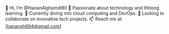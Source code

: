 👋 Hi, I’m @HananAlghamdi80 
👀 Passionate about technology and lifelong learning.
🌱 Currently diving into cloud computing and DevOps.
💞️ Looking to collaborate on innovative tech projects.
📫 Reach me at: [hanangh694@gmail.com]



